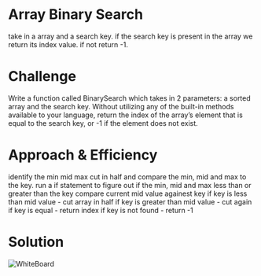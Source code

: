 # Array Binary Search
take in a array and a search key. if the search key is present in the array we return its index value. if not return -1.

# Challenge
Write a function called BinarySearch which takes in 2 parameters: a sorted array and the search key. Without utilizing any of the built-in methods available to your language, return the index of the array’s element that is equal to the search key, or -1 if the element does not exist.

# Approach & Efficiency
identify the min mid max cut in half and compare the min, mid and max to the key.
run a if statement to figure out if the min, mid and max less than or greater than the key
compare current mid value againest key
if key is less than mid value - cut array in half
if key is greater than mid value - cut again
if key is equal - return index
if key is not found -  return -1

# Solution
<!-- embedded whiteboard image -->
![WhiteBoard](./assest/binarywhiteboard.jpeg)

